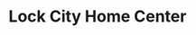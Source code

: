 ---
title: "Lock City Home Center"
url: /sault-ste-marie/lock-city-home-center/
shop: Eisenwaren
---